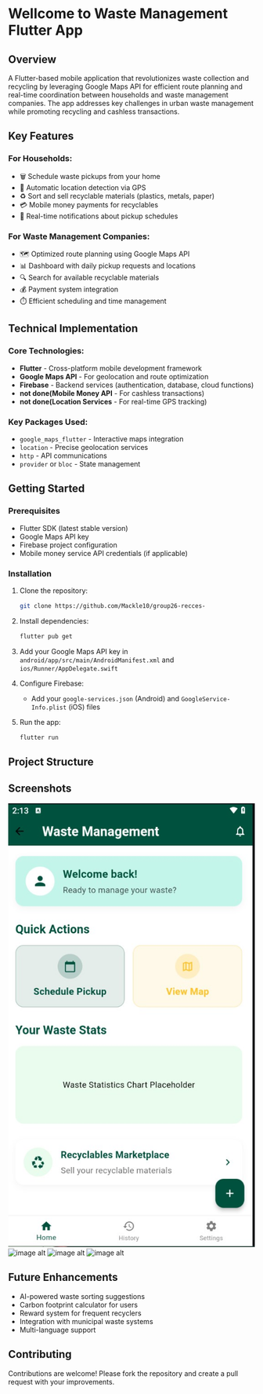 # Wellcome to Waste Management Flutter App

## Overview
A Flutter-based mobile application that revolutionizes waste collection and recycling by leveraging Google Maps API for efficient route planning and real-time coordination between households and waste management companies. The app addresses key challenges in urban waste management while promoting recycling and cashless transactions.

## Key Features

### For Households:
- 🗑️ Schedule waste pickups from your home
- 📍 Automatic location detection via GPS
- ♻️ Sort and sell recyclable materials (plastics, metals, paper)
- 💳 Mobile money payments for recyclables
- 🔔 Real-time notifications about pickup schedules

### For Waste Management Companies:
- 🗺️ Optimized route planning using Google Maps API
- 📊 Dashboard with daily pickup requests and locations
- 🔍 Search for available recyclable materials
- 💰 Payment system integration
- ⏱️ Efficient scheduling and time management

## Technical Implementation

### Core Technologies:
- **Flutter** - Cross-platform mobile development framework
- **Google Maps API** - For geolocation and route optimization
- **Firebase** - Backend services (authentication, database, cloud functions)
- **not done(Mobile Money API** - For cashless transactions)
- **not done(Location Services** - For real-time GPS tracking)

### Key Packages Used:
- `google_maps_flutter` - Interactive maps integration
- `location` - Precise geolocation services
- `http` - API communications
- `provider` or `bloc` - State management


## Getting Started

### Prerequisites
- Flutter SDK (latest stable version)
- Google Maps API key
- Firebase project configuration
- Mobile money service API credentials (if applicable)

### Installation
1. Clone the repository:
   ```bash
   git clone https://github.com/Mackle10/group26-recces-
   ```
2. Install dependencies:
   ```bash
   flutter pub get
   ```
3. Add your Google Maps API key in `android/app/src/main/AndroidManifest.xml` and `ios/Runner/AppDelegate.swift`

4. Configure Firebase:
   - Add your `google-services.json` (Android) and `GoogleService-Info.plist` (iOS) files

5. Run the app:
   ```bash
   flutter run
   ```

## Project Structure


## Screenshots
![image alt](https://github.com/Mackle10/group26-recces-/blob/2a8b9b3ac99da4113c6732f51f883ef95549684c/Screenshot%202025-07-19%20091409.jpg)
![image alt]()
![image alt]()
![image alt]()

## Future Enhancements
- AI-powered waste sorting suggestions
- Carbon footprint calculator for users
- Reward system for frequent recyclers
- Integration with municipal waste systems
- Multi-language support

## Contributing
Contributions are welcome! Please fork the repository and create a pull request with your improvements.

